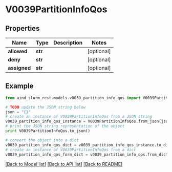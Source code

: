 # V0039PartitionInfoQos


## Properties

Name | Type | Description | Notes
------------ | ------------- | ------------- | -------------
**allowed** | **str** |  | [optional] 
**deny** | **str** |  | [optional] 
**assigned** | **str** |  | [optional] 

## Example

```python
from aind_slurm_rest.models.v0039_partition_info_qos import V0039PartitionInfoQos

# TODO update the JSON string below
json = "{}"
# create an instance of V0039PartitionInfoQos from a JSON string
v0039_partition_info_qos_instance = V0039PartitionInfoQos.from_json(json)
# print the JSON string representation of the object
print V0039PartitionInfoQos.to_json()

# convert the object into a dict
v0039_partition_info_qos_dict = v0039_partition_info_qos_instance.to_dict()
# create an instance of V0039PartitionInfoQos from a dict
v0039_partition_info_qos_form_dict = v0039_partition_info_qos.from_dict(v0039_partition_info_qos_dict)
```
[[Back to Model list]](../README.md#documentation-for-models) [[Back to API list]](../README.md#documentation-for-api-endpoints) [[Back to README]](../README.md)


